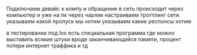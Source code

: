 
Подключаем девайс к компу и обращение в сеть происходит через компьютер и уже на пк через чарлик настраиваем троттлинг сети. указываем какой пропуск мы хотим указываем какие респонсы хотим

в тестировании под Ios есть специальная программа где можно выставить всякие штуки вроде заканчивающийся памяти, процент потери интернет траффика и тд 
